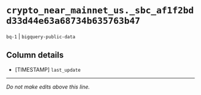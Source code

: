 # `crypto_near_mainnet_us._sbc_af1f2bdd33d44e63a68734b635763b47`
`bq-1` | `bigquery-public-data`

## Column details
* [TIMESTAMP] `last_update`

-------------------------------------------------------------------------------
*Do not make edits above this line.*
